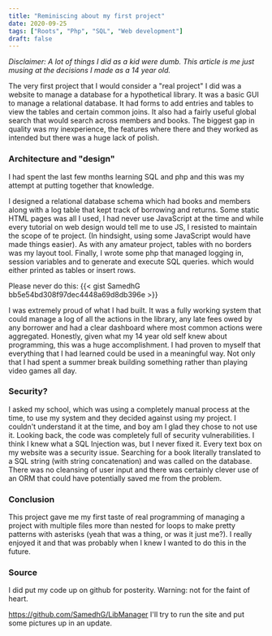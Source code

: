 ```yaml
---
title: "Reminiscing about my first project"
date: 2020-09-25
tags: ["Roots", "Php", "SQL", "Web development"]
draft: false
---
```

*Disclaimer: A lot of things I did as a kid were dumb. This article is me just
musing at the decisions I made as a 14 year old.*


The very first project that I would consider a "real project"
I did was a website to manage a database for a hypothetical library.
It was a basic GUI to manage a relational database. It had forms to add entries
and tables to view the tables and certain common joins. It also had a fairly
useful global search that would search across members and books. The biggest 
gap in quality was my inexperience, the features where there and they worked as
intended but there was a huge lack of polish.

### Architecture and "design"
I had spent the last few months learning SQL and php and this was my attempt at 
putting together that knowledge. 


I designed a relational database schema which had books and members along with a
log table that kept track of borrowing and returns. Some static HTML pages was
all I used, I had never use JavaScript at the time and while every tutorial on
web design would tell me to use JS, I resisted to maintain the scope of te
project. (In hindsight, using some JavaScript would have made things easier).
As with any amateur project,  tables with no borders was my layout tool. Finally,
I wrote some php that managed logging in, session variables and to generate 
and execute SQL queries. which would either printed as tables or insert rows.

Please never do this:
{{< gist SamedhG bb5e54bd308f97dec4448a69d8db396e >}}

I was extremely proud of what I had built. It was a fully working system
that could manage a log of all the actions in the library, any late fees 
owed by any borrower and had a clear dashboard where most common actions were
aggregated. Honestly, given what my 14 year old self knew about programming,
this was a huge accomplishment. I had proven to myself that everything that I had
learned could be used in a meaningful way. Not only that I had spent a summer
break building something rather than playing video games all day.

### Security?
I asked my school, which was using a completely
manual process at the time, to use my system and they decided 
against using my project. I couldn't understand it at the time, 
and boy am I glad they chose to not use it. Looking back, the 
code was completely full of security vulnerabilities. I think I knew
what a SQL Injection was, but I never fixed it. Every text box on 
my website was a security issue. Searching for a book literally 
translated to a SQL string (with string concatenation) and was called on the 
database. There was no cleansing of user input and there was certainly
clever use of an ORM that could have potentially saved me from the
problem.


### Conclusion
This project gave me my first taste of real programming of managing a project
with multiple files more than nested for loops to make pretty patterns with
asterisks (yeah that was a thing, or was it just me?). I really enjoyed it and 
that was probably when I knew I wanted to do this in the future.

### Source
I did put my code up on github for posterity. Warning: not for the faint of
heart.

https://github.com/SamedhG/LibManager
I'll try to run the site and put some pictures up in an update.
